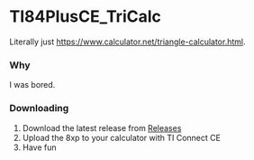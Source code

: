 # TI84PlusCE_TriCalc
Literally just https://www.calculator.net/triangle-calculator.html.

### Why
I was bored.

### Downloading
1. Download the latest release from [Releases](https://github.com/TechnoTurtle7/TI84PlusCE_TriCalc/releases)
2. Upload the 8xp to your calculator with TI Connect CE
3. Have fun

